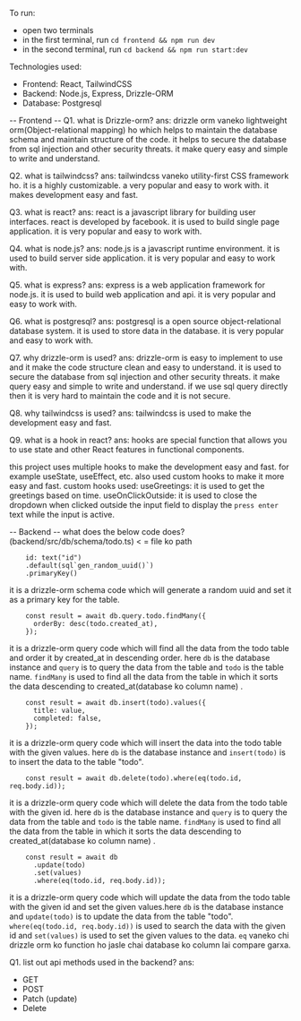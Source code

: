 To run:

- open two terminals
- in the first terminal, run `cd frontend && npm run dev`
- in the second terminal, run `cd backend && npm run start:dev`

Technologies used:

- Frontend: React, TailwindCSS
- Backend: Node.js, Express, Drizzle-ORM
- Database: Postgresql

-- Frontend --
Q1. what is Drizzle-orm?
ans: drizzle orm vaneko lightweight orm(Object-relational mapping) ho which helps to maintain the database schema and maintain structure of the code. it helps to secure the database from sql injection and other security threats. it make query easy and simple to write and understand.

Q2. what is tailwindcss?
ans: tailwindcss vaneko utility-first CSS framework ho. it is a highly customizable. a very popular and easy to work with. it makes development easy and fast.

Q3. what is react?
ans: react is a javascript library for building user interfaces. react is developed by facebook. it is used to build single page application. it is very popular and easy to work with.

Q4. what is node.js?
ans: node.js is a javascript runtime environment. it is used to build server side application. it is very popular and easy to work with.

Q5. what is express?
ans: express is a web application framework for node.js. it is used to build web application and api. it is very popular and easy to work with.

Q6. what is postgresql?
ans: postgresql is a open source object-relational database system. it is used to store data in the database. it is very popular and easy to work with.

Q7. why drizzle-orm is used?
ans: drizzle-orm is easy to implement to use and it make the code structure clean and easy to understand. it is used to secure the database from sql injection and other security threats. it make query easy and simple to write and understand. if we use sql query directly then it is very hard to maintain the code and it is not secure.

Q8. why tailwindcss is used?
ans: tailwindcss is used to make the development easy and fast.

Q9. what is a hook in react?
ans: hooks are special function that allows you to use state and other React features in functional components.

this project uses multiple hooks to make the development easy and fast. for example useState, useEffect, etc. also used custom hooks to make it more easy and fast.
custom hooks used:
useGreetings: it is used to get the greetings based on time.
useOnClickOutside: it is used to close the dropdown when clicked outside the input field to display the `press enter` text while the input is active.

-- Backend --
what does the below code does? (backend/src/db/schema/todo.ts) < = file ko path

```
    id: text("id")
    .default(sql`gen_random_uuid()`)
    .primaryKey()
```

it is a drizzle-orm schema code which will generate a random uuid and set it as a primary key for the table.

```
    const result = await db.query.todo.findMany({
      orderBy: desc(todo.created_at),
    });
```

it is a drizzle-orm query code which will find all the data from the todo table and order it by created_at in descending order.
here `db` is the database instance and `query` is to query the data from the table and `todo` is the table name. `findMany` is used to find all the data from the table in which it sorts the data descending to created_at(database ko column name) .

```
    const result = await db.insert(todo).values({
      title: value,
      completed: false,
    });
```

it is a drizzle-orm query code which will insert the data into the todo table with the given values.
here `db` is the database instance and `insert(todo)` is to insert the data to the table "todo".

```
    const result = await db.delete(todo).where(eq(todo.id, req.body.id));
```

it is a drizzle-orm query code which will delete the data from the todo table with the given id.
here `db` is the database instance and `query` is to query the data from the table and `todo` is the table name. `findMany` is used to find all the data from the table in which it sorts the data descending to created_at(database ko column name) .

```
    const result = await db
      .update(todo)
      .set(values)
      .where(eq(todo.id, req.body.id));
```

it is a drizzle-orm query code which will update the data from the todo table with the given id and set the given values.here `db` is the database instance and `update(todo)` is to update the data from the table "todo". `where(eq(todo.id, req.body.id))` is used to search the data with the given id and `set(values)` is used to set the given values to the data. `eq` vaneko chi drizzle orm ko function ho jasle chai database ko column lai compare garxa.

Q1. list out api methods used in the backend?
ans:

- GET
- POST
- Patch (update)
- Delete
